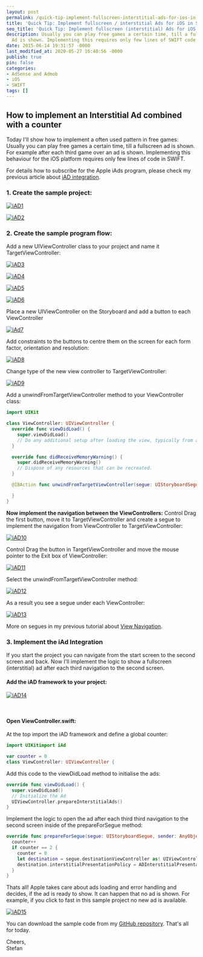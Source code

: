 ```yaml
---
layout: post
permalink: /quick-tip-implement-fullscreen-interstitial-ads-for-ios-in-swift/
title: 'Quick Tip: Implement fullscreen / interstitial Ads for iOS in SWIFT'
seo_title: 'Quick Tip: Implement fullscreen (interstitial) Ads for iOS in SWIFT'
description: Usually you can play free games a certain time, till a fullscreen / interstitial
  Ad is shown. Implementing this requires only few lines of SWIFT code.
date: 2015-06-14 19:31:57 -0000
last_modified_at: 2020-05-27 16:40:56 -0000
publish: true
pin: false
categories:
- AdSense and Admob
- iOS
- SWIFT
tags: []
---
```

## How to implement an Interstitial Ad combined with a counter

Today I'll show how to implement a often used pattern in free games: Usually you can play free games a certain time, till a fullscreen ad is shown. For example after each third game over an ad is shown. Implementing this behaviour for the iOS platform requires only few lines of code in SWIFT.

For details how to subscribe for the Apple iAds program, please check my previous article about [iAD integration](/how-to-implement-a-space-shooter-with-spritekit-and-swift-part-7-iad-integration).

### 1. Create the sample project:

[![iAD1](/assets/wp-content/uploads/2015/06/iAD1.png)](/assets/wp-content/uploads/2015/06/iAD1.png)

[![iAD2](/assets/wp-content/uploads/2015/06/iAD2.png)](/assets/wp-content/uploads/2015/06/iAD2.png)

### 2. Create the sample program flow:

Add a new UIViewController class to your project and name it TargetViewController:

[![iAD3](/assets/wp-content/uploads/2015/06/iAD3-1.jpg)](/assets/wp-content/uploads/2015/06/iAD3-1.jpg)

[![iAD4](/assets/wp-content/uploads/2015/06/iAD4.png)](/assets/wp-content/uploads/2015/06/iAD4.png)

[![iAD5](/assets/wp-content/uploads/2015/06/iAD5.png)](/assets/wp-content/uploads/2015/06/iAD5.png)

[![iAD6](/assets/wp-content/uploads/2015/06/iAD6-1.jpg)](/assets/wp-content/uploads/2015/06/iAD6-1.jpg)

Place a new UIViewController on the Storyboard and add a button to each ViewController

[![iAd7](/assets/wp-content/uploads/2015/06/iAd7.png)](/assets/wp-content/uploads/2015/06/iAd7.png)

Add constraints to the buttons to centre them on the screen for each form factor, orientation and resolution:

[![iAD8](/assets/wp-content/uploads/2015/06/iAD8.png)](/assets/wp-content/uploads/2015/06/iAD8.png)

Change type of the new view controller to TargetViewController:

[![iAD9](/assets/wp-content/uploads/2015/06/iAD9.png)](/assets/wp-content/uploads/2015/06/iAD9.png)

Add a unwindFromTargetViewController method to your ViewController class:

```swift
import UIKit

class ViewController: UIViewController {
  override func viewDidLoad() {
    super.viewDidLoad()
    // Do any additional setup after loading the view, typically from a nib.
  }

  override func didReceiveMemoryWarning() {
    super.didReceiveMemoryWarning()
    // Dispose of any resources that can be recreated.
  }

  @IBAction func unwindFromTargetViewController(segue: UIStoryboardSegue) {

  }
}
```

**Now implement the navigation between the ViewControllers:** Control Drag the first button, move it to TargetViewController and create a segue to implement the navigation from ViewController to TargetViewController:

[![iAD10](/assets/wp-content/uploads/2015/06/iAD10.png)](/assets/wp-content/uploads/2015/06/iAD10.png)

Control Drag the button in TargetViewController and move the mouse pointer to the Exit box of ViewController:

[![iAD11](/assets/wp-content/uploads/2015/06/iAD11-1.jpg)](/assets/wp-content/uploads/2015/06/iAD11-1.jpg)

Select the unwindFromTargetViewController method:

[![iAD12](/assets/wp-content/uploads/2015/06/iAD12.png)](/assets/wp-content/uploads/2015/06/iAD12.png)

As a result you see a segue under each ViewController:

[![iAD13](/assets/wp-content/uploads/2015/06/iAD13.png)](/assets/wp-content/uploads/2015/06/iAD13.png)

More on segues in my previous tutorial about [View Navigation](/howto-add-view-controllers-to-the-game-storyboard-and-use-segues-to-navigate-between-them).

### 3. Implement the iAd Integration

If you start the project you can navigate from the start screen to the second screen and back. Now I'll implement the logic to show a fullscreen (interstitial) ad after each third navigation to the second screen.

#### Add the iAD framework to your project:

[![iAD14](/assets/wp-content/uploads/2015/06/iAD14-1.jpg)](/assets/wp-content/uploads/2015/06/iAD14-1.jpg)

 

#### Open ViewController.swift:

At the top import the iAD framework and define a global counter:

```swift
import UIKitimport iAd

var counter = 0
class ViewController: UIViewController {
  ```

Add this code to the viewDidLoad method to initialise the ads:

```swift
override func viewDidLoad() {
  super.viewDidLoad()
  // Initialize the Ad
  UIViewController.prepareInterstitialAds()
}
```

Implement the logic to open the ad after each third third navigation to the second screen inside of the prepareForSegue method:

```swift
override func prepareForSegue(segue: UIStoryboardSegue, sender: AnyObject?) {
  counter++
  if counter == 2 {
    counter = 0
    let destination = segue.destinationViewController as! UIViewController
    destination.interstitialPresentationPolicy = ADInterstitialPresentationPolicy.Automatic
  }
}
```

Thats all! Apple takes care about ads loading and error handling and decides, if the ad is ready to show. It can happen that no ad is shown. For example, if you click to fast in this sample project no new ad is available.

[![iAD15](/assets/wp-content/uploads/2015/06/iAD15-1.jpg)](/assets/wp-content/uploads/2015/06/iAD15-1.jpg)

You can download the sample code from my [GitHub repository](https://github.com/stfnjstn/iAdSample). That's all for today.  
  
Cheers,  
Stefan
